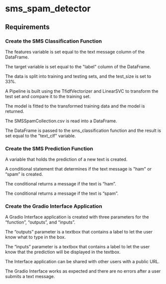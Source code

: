 # sms_spam_detector

## Requirements
### Create the SMS Classification Function
The features variable is set equal to the text message column of the DataFrame.

The target variable is set equal to the "label" column of the DataFrame.

The data is split into training and testing sets, and the test_size is set to 33%.

A Pipeline is built using the TfidfVectorizer and LinearSVC to transform the test set and compare it to the training set.

The model is fitted to the transformed training data and the model is returned.

The SMSSpamCollection.csv is read into a DataFrame.

The DataFrame is passed to the sms_classification function and the result is set equal to the "text_clf" variable.

### Create the SMS Prediction Function
A variable that holds the prediction of a new text is created.

A conditional statement that determines if the text message is "ham" or “spam” is created.

The conditional returns a message if the text is “ham”.

The conditional returns a message if the text is “spam”.

### Create the Gradio Interface Application
A Gradio Interface application is created with three parameters for the “function”, “outputs”, and “inputs”.

The “outputs” parameter is a textbox that contains a label to let the user know what to type in the box.

The “inputs” parameter is a textbox that contains a label to let the user know that the prediction will be displayed in the textbox.

The Interface application can be shared with other users with a public URL.

The Gradio Interface works as expected and there are no errors after a user submits a text message.